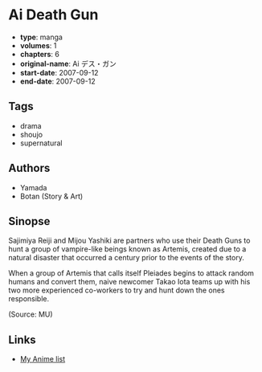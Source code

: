 # Ai Death Gun

-   **type**: manga
-   **volumes**: 1
-   **chapters**: 6
-   **original-name**: Ai デス・ガン
-   **start-date**: 2007-09-12
-   **end-date**: 2007-09-12

## Tags

-   drama
-   shoujo
-   supernatural

## Authors

-   Yamada
-   Botan (Story & Art)

## Sinopse

Sajimiya Reiji and Mijou Yashiki are partners who use their Death Guns to hunt a group of vampire-like beings known as Artemis, created due to a natural disaster that occurred a century prior to the events of the story.

When a group of Artemis that calls itself Pleiades begins to attack random humans and convert them, naive newcomer Takao Iota teams up with his two more experienced co-workers to try and hunt down the ones responsible.

(Source: MU)

## Links

-   [My Anime list](https://myanimelist.net/manga/33001/Ai_Death_Gun)
